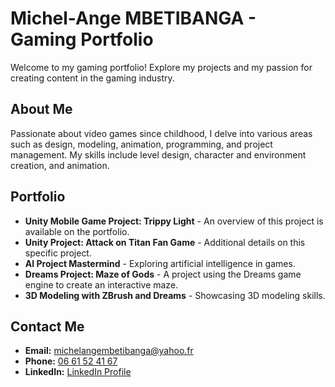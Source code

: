 # Michel-Ange MBETIBANGA - Gaming Portfolio

Welcome to my gaming portfolio! Explore my projects and my passion for creating content in the gaming industry.

## About Me

Passionate about video games since childhood, I delve into various areas such as design, modeling, animation, programming, and project management. My skills include level design, character and environment creation, and animation.

## Portfolio

- **Unity Mobile Game Project: Trippy Light** - An overview of this project is available on the portfolio.
- **Unity Project: Attack on Titan Fan Game** - Additional details on this specific project.
- **AI Project Mastermind** - Exploring artificial intelligence in games.
- **Dreams Project: Maze of Gods** - A project using the Dreams game engine to create an interactive maze.
- **3D Modeling with ZBrush and Dreams** - Showcasing 3D modeling skills.

## Contact Me

- **Email:** [michelangembetibanga@yahoo.fr](mailto:michelangembetibanga@yahoo.fr)
- **Phone:** [06 61 52 41 67](tel:+33661524167)
- **LinkedIn:** [LinkedIn Profile](https://www.linkedin.com/in/ma-mbeti/)
